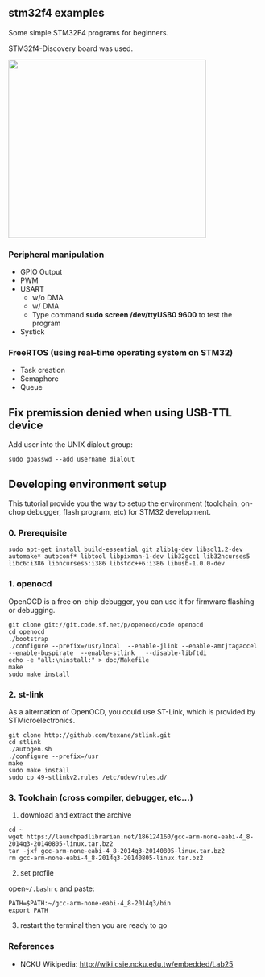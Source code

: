 ## stm32f4 examples

Some simple STM32F4 programs for beginners.

STM32f4-Discovery board was used.

<img src="stm32f4-discovery.jpg" height="354px" width="392px" />

### Peripheral manipulation
* GPIO Output
* PWM
* USART
  * w/o DMA
  * w/ DMA
  * Type command **sudo screen /dev/ttyUSB0 9600** to test the program
* Systick

### FreeRTOS (using real-time operating system on STM32)
* Task creation
* Semaphore
* Queue

## Fix premission denied when using USB-TTL device

Add user into the UNIX dialout group:

`sudo gpasswd --add username dialout`

## Developing environment setup

This tutorial provide you the way to setup the environment (toolchain, on-chop debugger, flash program, etc) for STM32 development.

### 0. Prerequisite

```sudo apt-get install build-essential git zlib1g-dev libsdl1.2-dev automake* autoconf* libtool libpixman-1-dev lib32gcc1 lib32ncurses5 libc6:i386 libncurses5:i386 libstdc++6:i386 libusb-1.0.0-dev```

### 1. openocd

OpenOCD is a free on-chip debugger, you can use it for firmware flashing or debugging.

```
git clone git://git.code.sf.net/p/openocd/code openocd
cd openocd
./bootstrap
./configure --prefix=/usr/local  --enable-jlink --enable-amtjtagaccel --enable-buspirate  --enable-stlink   --disable-libftdi
echo -e "all:\ninstall:" > doc/Makefile
make
sudo make install
```

### 2. st-link

As a alternation of OpenOCD, you could use ST-Link, which is provided by STMicroelectronics.

```
git clone http://github.com/texane/stlink.git
cd stlink
./autogen.sh
./configure --prefix=/usr
make
sudo make install
sudo cp 49-stlinkv2.rules /etc/udev/rules.d/
```

### 3. Toolchain (cross compiler, debugger, etc...)

1. download and extract the archive

```
cd ~
wget https://launchpadlibrarian.net/186124160/gcc-arm-none-eabi-4_8-2014q3-20140805-linux.tar.bz2
tar -jxf gcc-arm-none-eabi-4_8-2014q3-20140805-linux.tar.bz2
rm gcc-arm-none-eabi-4_8-2014q3-20140805-linux.tar.bz2
```

2. set profile

open`~/.bashrc` and paste:

```
PATH=$PATH:~/gcc-arm-none-eabi-4_8-2014q3/bin
export PATH
```

3. restart the terminal then you are ready to go

### References

* NCKU Wikipedia: http://wiki.csie.ncku.edu.tw/embedded/Lab25
